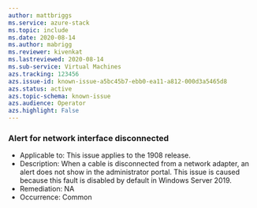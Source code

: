 ```yaml
---
author: mattbriggs
ms.service: azure-stack
ms.topic: include
ms.date: 2020-08-14
ms.author: mabrigg
ms.reviewer: kivenkat
ms.lastreviewed: 2020-08-14
ms.sub-service: Virtual Machines
azs.tracking: 123456
azs.issue-id: known-issue-a5bc45b7-ebb0-ea11-a812-000d3a5465d8
azs.status: active
azs.topic-schema: known-issue
azs.audience: Operator
azs.highlight: False
---
```

### Alert for network interface disconnected

- Applicable to: This issue applies to the 1908 release.
- Description: When a cable is disconnected from a network adapter, an alert does not show in the administrator portal. This issue is caused because this fault is disabled by default in Windows Server 2019. 
- Remediation: NA
- Occurrence: Common